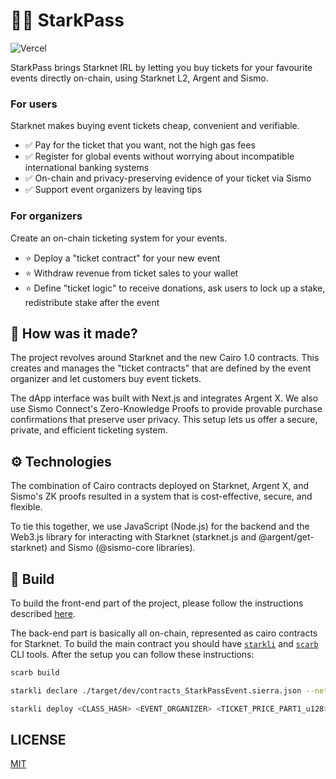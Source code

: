 # 👨‍🚀 StarkPass

![Vercel](https://vercelbadge.vercel.app/api/datejer/vercel-badge)

StarkPass brings Starknet IRL by letting you buy tickets for your favourite events directly on-chain, using Starknet L2, Argent and Sismo. 

### For users

Starknet makes buying event tickets cheap, convenient and verifiable.
- ✅ Pay for the ticket that you want, not the high gas fees
- ✅ Register for global events without worrying about incompatible international banking systems
- ✅ On-chain and privacy-preserving evidence of your ticket via Sismo
- ✅ Support event organizers by leaving tips

### For organizers

Create an on-chain ticketing system for your events.
- ⭐ Deploy a "ticket contract" for your new event
- ⭐ Withdraw revenue from ticket sales to your wallet
- ⭐ Define "ticket logic" to receive donations, ask users to lock up a stake, redistribute stake after the event

## 🔨 How was it made?

The project revolves around Starknet and the new Cairo 1.0 contracts. This creates and manages the "ticket contracts" that are defined by the event organizer and let customers buy event tickets. 

The dApp interface was built with Next.js and integrates Argent X. We also use Sismo Connect's Zero-Knowledge Proofs to provide provable purchase confirmations that preserve user privacy. This setup lets us offer a secure, private, and efficient ticketing system.

## ⚙️ Technologies

The combination of Cairo contracts deployed on Starknet, Argent X, and Sismo's ZK proofs resulted in a system that is cost-effective, secure, and flexible.

To tie this together, we use JavaScript (Node.js) for the backend and the Web3.js library for interacting with Starknet (starknet.js and @argent/get-starknet) and Sismo (@sismo-core libraries).

## 👷 Build

To build the front-end part of the project, please follow the instructions described [here](/starkpass-ui/README.md).

The back-end part is basically all on-chain, represented as cairo contracts for Starknet. To build the main contract you should have [`starkli`](https://github.com/xJonathanLEI/starkli) and [`scarb`](https://github.com/software-mansion/scarb) CLI tools. After the setup you can follow these instructions:

```sh
scarb build
```

```sh
starkli declare ./target/dev/contracts_StarkPassEvent.sierra.json --network=goerli-1 --compiler-version=2.0.1
```

```sh
starkli deploy <CLASS_HASH> <EVENT_ORGANIZER> <TICKET_PRICE_PART1_u128> <TICKET_PRICE_PART2_u128> <EVENT_NAME> --network=goerli-1
```

## LICENSE

[MIT](https://opensource.org/license/mit/)
